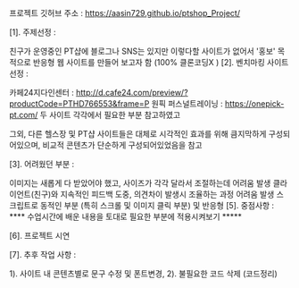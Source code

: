 
프로젝트 깃허브 주소 : https://aasin729.github.io/ptshop_Project/


[1]. 주제선정 :

친구가 운영중인 PT샵에 블로그나 SNS는 있지만 이렇다할 사이트가 없어서 '홍보' 목적으로 반응형 웹 사이트를 만들어 보고자 함 (100% 클론코딩X )
[2]. 벤치마킹 사이트 선정 :

카페24지다인센터 : http://d.cafe24.com/preview/?productCode=PTHD766553&frame=P
원픽 퍼스널트레이닝 : https://onepick-pt.com/
두 사이트 각각에서 필요한 부분 참고하였고

그외, 다른 헬스장 및 PT샵 사이트들은 대체로 시각적인 효과를 위해 큼지막하게 구성되어있으며, 비교적 콘텐츠가 단순하게 구성되어있었음을 참고

[3]. 어려웠던 부분 :

이미지는 새롭게 다 받았어야 했고, 사이즈가 각각 달라서 조절하는데 어려움 발생
클라이언트(친구)와 지속적인 피드백 도중, 의견차이 발생시 조율하는 과정 어려움 발생
스크립트로 동적인 부분 (특히 스크롤 및 이미지 클릭 부분) 및 반응형
[5]. 중점사항 : **** 수업시간에 배운 내용을 토대로 필요한 부분에 적용시켜보기 *****

[6]. 프로젝트 시연

[7]. 추후 작업 사항 :

1). 사이트 내 콘텐츠별로 문구 수정 및 폰트변경, 2). 불필요한 코드 삭제 (코드정리)
